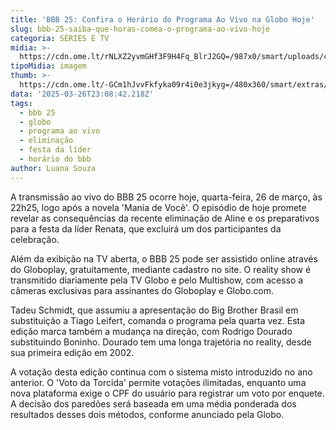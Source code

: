 ```yaml
---
title: 'BBB 25: Confira o Horário do Programa Ao Vivo na Globo Hoje'
slug: bbb-25-saiba-que-horas-comea-o-programa-ao-vivo-hoje
categoria: SÉRIES E TV
midia: >-
  https://cdn.ome.lt/rNLXZ2yvmGHf3F9H4Fq_BlrJ2GQ=/987x0/smart/uploads/conteudo/fotos/bbb25-tadeu-schmidt-horario.jpg
tipoMidia: imagem
thumb: >-
  https://cdn.ome.lt/-GCm1hJvvFkfyka09r4i0e3jkyg=/480x360/smart/extras/conteudos/bbb25-tadeu-schmidt-horario-peq.jpg
data: '2025-03-26T23:08:42.218Z'
tags:
  - bbb 25
  - globo
  - programa ao vivo
  - eliminação
  - festa da líder
  - horário do bbb
author: Luana Souza
---
```


A transmissão ao vivo do BBB 25 ocorre hoje, quarta-feira, 26 de março, às 22h25, logo após a novela 'Mania de Você'. O episódio de hoje promete revelar as consequências da recente eliminação de Aline e os preparativos para a festa da líder Renata, que excluirá um dos participantes da celebração.

Além da exibição na TV aberta, o BBB 25 pode ser assistido online através do Globoplay, gratuitamente, mediante cadastro no site. O reality show é transmitido diariamente pela TV Globo e pelo Multishow, com acesso a câmeras exclusivas para assinantes do Globoplay e Globo.com.

Tadeu Schmidt, que assumiu a apresentação do Big Brother Brasil em substituição a Tiago Leifert, comanda o programa pela quarta vez. Esta edição marca também a mudança na direção, com Rodrigo Dourado substituindo Boninho. Dourado tem uma longa trajetória no reality, desde sua primeira edição em 2002.

A votação desta edição continua com o sistema misto introduzido no ano anterior. O 'Voto da Torcida' permite votações ilimitadas, enquanto uma nova plataforma exige o CPF do usuário para registrar um voto por enquete. A decisão dos paredões será baseada em uma média ponderada dos resultados desses dois métodos, conforme anunciado pela Globo.
